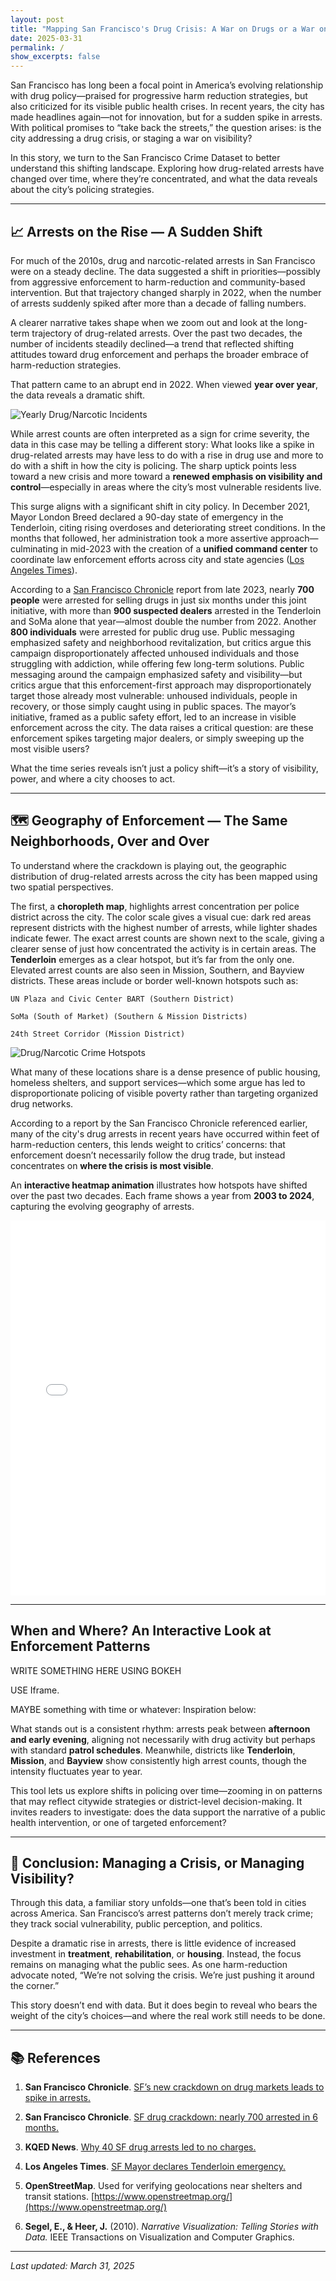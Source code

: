 ```yaml
---
layout: post
title: "Mapping San Francisco's Drug Crisis: A War on Drugs or a War on the Visible?"
date: 2025-03-31
permalink: /
show_excerpts: false
---
```



San Francisco has long been a focal point in America’s evolving relationship with drug policy—praised for progressive harm reduction strategies, but also criticized for its visible public health crises. In recent years, the city has made headlines again—not for innovation, but for a sudden spike in arrests. With political promises to “take back the streets,” the question arises: is the city addressing a drug crisis, or staging a war on visibility?

In this story, we turn to the San Francisco Crime Dataset to better understand this shifting landscape. Exploring how drug-related arrests have changed over time, where they’re concentrated, and what the data reveals about the city’s policing strategies.

---

## 📈 Arrests on the Rise — A Sudden Shift

For much of the 2010s, drug and narcotic-related arrests in San Francisco were on a steady decline. The data suggested a shift in priorities—possibly from aggressive enforcement to harm-reduction and community-based intervention. But that trajectory changed sharply in 2022, when the number of arrests suddenly spiked after more than a decade of falling numbers.

A clearer narrative takes shape when we zoom out and look at the long-term trajectory of drug-related arrests. Over the past two decades, the number of incidents steadily declined—a trend that reflected shifting attitudes toward drug enforcement and perhaps the broader embrace of harm-reduction strategies.

That pattern came to an abrupt end in 2022.
When viewed **year over year**, the data reveals a dramatic shift. 

![Yearly Drug/Narcotic Incidents](assets/images/time_series_plot3.png)

While arrest counts are often interpreted as a sign for crime severity, the data in this case may be telling a different story: What looks like a spike in drug-related arrests may have less to do with a rise in drug use and more to do with a shift in how the city is policing. The sharp uptick points less toward a new crisis and more toward a **renewed emphasis on visibility and control**—especially in areas where the city’s most vulnerable residents live.

This surge aligns with a significant shift in city policy. In December 2021, Mayor London Breed declared a 90-day state of emergency in the Tenderloin, citing rising overdoses and deteriorating street conditions. In the months that followed, her administration took a more assertive approach—culminating in mid-2023 with the creation of a **unified command center** to coordinate law enforcement efforts across city and state agencies ([Los Angeles Times](https://www.latimes.com/california/story/2021-12-17/san-francisco-mayor-state-of-emergency-overdoses-in-tenderloin-district)).

According to a [San Francisco Chronicle](https://www.sfchronicle.com/sf/article/sf-drug-crackdown-dealers-18561747.php) report from late 2023, nearly **700 people** were arrested for selling drugs in just six months under this joint initiative, with more than **900 suspected dealers** arrested in the Tenderloin and SoMa alone that year—almost double the number from 2022. Another **800 individuals** were arrested for public drug use. Public messaging emphasized safety and neighborhood revitalization, but critics argue this campaign disproportionately affected unhoused individuals and those struggling with addiction, while offering few long-term solutions. Public messaging around the campaign emphasized safety and visibility—but critics argue that this enforcement-first approach may disproportionately target those already most vulnerable: unhoused individuals, people in recovery, or those simply caught using in public spaces. The mayor’s initiative, framed as a public safety effort, led to an increase in visible enforcement across the city. The data raises a critical question: are these enforcement spikes targeting major dealers, or simply sweeping up the most visible users?

What the time series reveals isn’t just a policy shift—it’s a story of visibility, power, and where a city chooses to act.


---

## 🗺️ Geography of Enforcement — The Same Neighborhoods, Over and Over

To understand where the crackdown is playing out, the geographic distribution of drug-related arrests across the city has been mapped using two spatial perspectives.

The first, a **choropleth map**, highlights arrest concentration per police district across the city. The color scale gives a visual cue: dark red areas represent districts with the highest number of arrests, while lighter shades indicate fewer. The exact arrest counts are shown next to the scale, giving a clearer sense of just how concentrated the activity is in certain areas. The **Tenderloin** emerges as a clear hotspot, but it’s far from the only one. Elevated arrest counts are also seen in Mission, Southern, and Bayview districts. These areas include or border well-known hotspots such as:

    UN Plaza and Civic Center BART (Southern District)

    SoMa (South of Market) (Southern & Mission Districts)

    24th Street Corridor (Mission District)

![Drug/Narcotic Crime Hotspots](assets/images/drug_choropleth.png)

What many of these locations share is a dense presence of public housing, homeless shelters, and support services—which some argue has led to disproportionate policing of visible poverty rather than targeting organized drug networks.

According to a report by the San Francisco Chronicle referenced earlier, many of the city's drug arrests in recent years have occurred within feet of harm-reduction centers, this lends weight to critics’ concerns: that enforcement doesn’t necessarily follow the drug trade, but instead concentrates on **where the crisis is most visible**.

An **interactive heatmap animation** illustrates how hotspots have shifted over the past two decades. Each frame shows a year from **2003 to 2024**, capturing the evolving geography of arrests.

<iframe src="assets/images/drug_heatmap_yearly.html" width="100%" height="600" style="border:none;"></iframe>

---

## When and Where? An Interactive Look at Enforcement Patterns

WRITE SOMETHING HERE USING BOKEH

USE Iframe.

MAYBE something with time or whatever: Inspiration below:

What stands out is a consistent rhythm: arrests peak between **afternoon and early evening**, aligning not necessarily with drug activity but perhaps with standard **patrol schedules**. Meanwhile, districts like **Tenderloin**, **Mission**, and **Bayview** show consistently high arrest counts, though the intensity fluctuates year to year.

This tool lets us explore shifts in policing over time—zooming in on patterns that may reflect citywide strategies or district-level decision-making. It invites readers to investigate: does the data support the narrative of a public health intervention, or one of targeted enforcement?

---

## 🎯 Conclusion: Managing a Crisis, or Managing Visibility?

Through this data, a familiar story unfolds—one that’s been told in cities across America. San Francisco’s arrest patterns don’t merely track crime; they track social vulnerability, public perception, and politics.

Despite a dramatic rise in arrests, there is little evidence of increased investment in **treatment**, **rehabilitation**, or **housing**. Instead, the focus remains on managing what the public sees. As one harm-reduction advocate noted, “We’re not solving the crisis. We’re just pushing it around the corner.”

This story doesn’t end with data. But it does begin to reveal who bears the weight of the city’s choices—and where the real work still needs to be done.

---

## 📚 References

1. **San Francisco Chronicle**. [SF’s new crackdown on drug markets leads to spike in arrests.](https://www.sfchronicle.com/crime/article/sf-drug-arrest-data-dealers-users-police-20217830.php)  

2. **San Francisco Chronicle**. [SF drug crackdown: nearly 700 arrested in 6 months.](https://www.sfchronicle.com/sf/article/sf-drug-crackdown-dealers-18561747.php)  

3. **KQED News**. [Why 40 SF drug arrests led to no charges.](https://www.kqed.org/news/12033114/sf-police-made-40-arrests-market-street-raid-why-was-no-one-charged)  

4. **Los Angeles Times**. [SF Mayor declares Tenderloin emergency.](https://www.latimes.com/california/story/2021-12-17/san-francisco-mayor-state-of-emergency-overdoses-in-tenderloin-district)  

5. **OpenStreetMap**. Used for verifying geolocations near shelters and transit stations. [https://www.openstreetmap.org/](https://www.openstreetmap.org/)  

6. **Segel, E., & Heer, J.** (2010). *Narrative Visualization: Telling Stories with Data.* IEEE Transactions on Visualization and Computer Graphics.


---

*Last updated: March 31, 2025*

